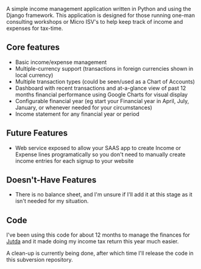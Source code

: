 A simple income management application written in Python and using the Django framework. This application is designed for those running one-man consulting workshops or Micro ISV's to help keep track of income and expenses for tax-time.

## Core features ##

  * Basic income/expense management
  * Multiple-currency support (transactions in foreign currencies shown in local currency)
  * Multiple transaction types (could be seen/used as a Chart of Accounts)
  * Dashboard with recent transactions and at-a-glance view of past 12 months financial performance using Google Charts for visual display
  * Configurable financial year (eg start your Financial year in April, July, January, or whenever needed for your circumstances)
  * Income statement for any financial year or period

## Future Features ##

  * Web service exposed to allow your SAAS app to create Income or Expense lines programatically so you don't need to manually create income entries for each signup to your website

## Doesn't-Have Features ##

  * There is no balance sheet, and I'm unsure if I'll add it at this stage as it isn't needed for my situation.

## Code ##

I've been using this code for about 12 months to manage the finances for [Jutda](http://www.jutda.com.au) and it made doing my income tax return this year much easier.

A clean-up is currently being done, after which time I'll release the code in this subversion repository.